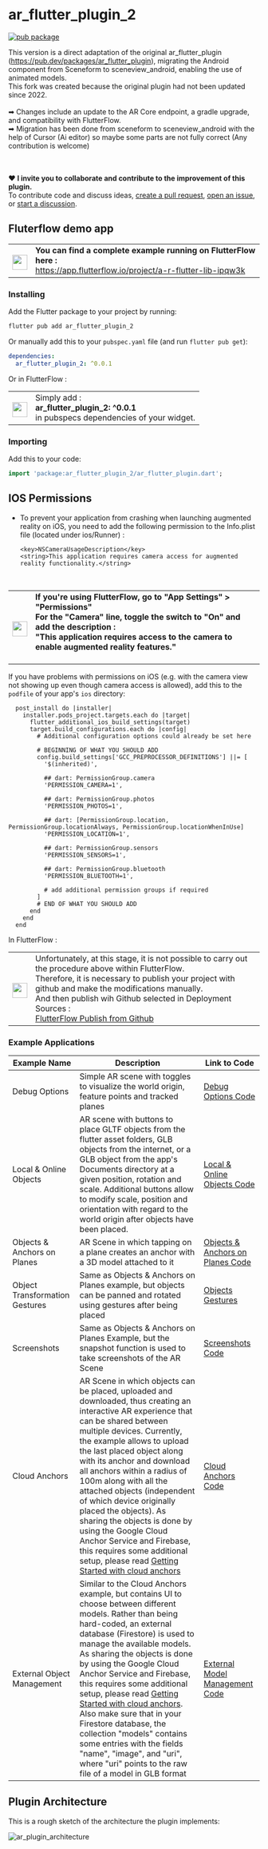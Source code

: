 # ar_flutter_plugin_2
[![pub package](https://img.shields.io/pub/v/ar_flutter_plugin_2.svg)](https://pub.dev/packages/ar_flutter_plugin_2)



This version is a direct adaptation of the original ar_flutter_plugin (https://pub.dev/packages/ar_flutter_plugin), 
migrating the Android component from Sceneform to sceneview_android, enabling the use of animated models.<br>
This fork was created because the original plugin had not been updated since 2022. <br><br>
➡ Changes include an update to the AR Core endpoint, a gradle upgrade, and compatibility with FlutterFlow.<br>
➡ Migration has been done from sceneform to sceneview_android with the help of Cursor (Ai editor) so maybe some parts are not fully correct (Any contribution is welcome)

<br><br>
<b>❤️ I invite you to collaborate and contribute to the improvement of this plugin.</b><br>
To contribute code and discuss ideas, [create a pull request](https://github.com/hlefe/ar_flutter_plugin_2/compare), [open an issue](https://github.com/hlefe/ar_flutter_plugin_2/issues/new), or [start a discussion](https://github.com/hlefe/ar_flutter_plugin_2/discussions).

## Fluterflow demo app
<table>
<td>
<img src="https://avatars.githubusercontent.com/u/74943865?s=48&amp;v=4" width="30" height="30" style="max-width: 100%; margin-bottom: -9px;"> </img>
</td>
<td>
<b> You can find a complete example running on FlutterFlow here :</b><br>
<a href="https://app.flutterflow.io/project/a-r-flutter-lib-ipqw3k">https://app.flutterflow.io/project/a-r-flutter-lib-ipqw3k</a>
</td>
</table>

### Installing

Add the Flutter package to your project by running:

```bash
flutter pub add ar_flutter_plugin_2
```

Or manually add this to your `pubspec.yaml` file (and run `flutter pub get`):

```yaml
dependencies:
  ar_flutter_plugin_2: ^0.0.1
```

Or in FlutterFlow : 

<table>
<td>
<img src="https://avatars.githubusercontent.com/u/74943865?s=48&amp;v=4" width="30" height="30" style="max-width: 100%; margin-bottom: -9px;"> </img>
</td>
<td> Simply add : <br> <b>ar_flutter_plugin_2: ^0.0.1 </b> <br> in pubspecs dependencies of your widget.
</td>
</table>

### Importing

Add this to your code:

```dart
import 'package:ar_flutter_plugin_2/ar_flutter_plugin.dart';
```
## IOS Permissions
* To prevent your application from crashing when launching augmented reality on iOS, you need to add the following permission to the Info.plist file (located under ios/Runner) :

  ```
  <key>NSCameraUsageDescription</key>
  <string>This application requires camera access for augmented reality functionality.</string>
  
  ```
  <br>
<table>
<td>
<img src="https://avatars.githubusercontent.com/u/74943865?s=48&amp;v=4" width="30" height="30" style="max-width: 100%; margin-bottom: -9px;"> </img>
</td>
<td><b> If you're using FlutterFlow, go to "App Settings" > "Permissions"<br>
 For the "Camera" line, toggle the switch to "On" and add the description :<br> "This application requires access to the camera to enable augmented reality features."  </b><br>
<br>

</td></table>

If you have problems with permissions on iOS (e.g. with the camera view not showing up even though camera access is allowed), add this to the ```podfile``` of your app's ```ios``` directory:

```pod
  post_install do |installer|
    installer.pods_project.targets.each do |target|
      flutter_additional_ios_build_settings(target)
      target.build_configurations.each do |config|
        # Additional configuration options could already be set here

        # BEGINNING OF WHAT YOU SHOULD ADD
        config.build_settings['GCC_PREPROCESSOR_DEFINITIONS'] ||= [
          '$(inherited)',

          ## dart: PermissionGroup.camera
          'PERMISSION_CAMERA=1',

          ## dart: PermissionGroup.photos
          'PERMISSION_PHOTOS=1',

          ## dart: [PermissionGroup.location, PermissionGroup.locationAlways, PermissionGroup.locationWhenInUse]
          'PERMISSION_LOCATION=1',

          ## dart: PermissionGroup.sensors
          'PERMISSION_SENSORS=1',

          ## dart: PermissionGroup.bluetooth
          'PERMISSION_BLUETOOTH=1',

          # add additional permission groups if required
        ]
        # END OF WHAT YOU SHOULD ADD
      end
    end
  end
```

In FlutterFlow :

<table>
<td style="min-width:30px">
<img src="https://avatars.githubusercontent.com/u/74943865?s=48&amp;v=4" width="30" height="30" style="max-width: 100%; margin-bottom: -9px;"> </img>
</td>
<td>
Unfortunately, at this stage, it is not possible to carry out the procedure above within FlutterFlow.  <br>
Therefore, it is necessary to publish your project with github and make the modifications manually. <br> And then publish wih Github selected in Deployment Sources : <br> <a href="https://docs.flutterflow.io/customizing-your-app/manage-custom-code-in-github#id-9.-deploy-from-the-main-branch">FlutterFlow Publish from Github</a>
</td>
</table>


### Example Applications

| Example Name                 | Description                                                                                                                                                                                                                                                                                                                                                                                                                                                                                                                                                                                              | Link to Code                                                                                                                                         |
| ---------------------------- | -------------------------------------------------------------------------------------------------------------------------------------------------------------------------------------------------------------------------------------------------------------------------------------------------------------------------------------------------------------------------------------------------------------------------------------------------------------------------------------------------------------------------------------------------------------------------------------------------------- |------------------------------------------------------------------------------------------------------------------------------------------------------|
| Debug Options                | Simple AR scene with toggles to visualize the world origin, feature points and tracked planes                                                                                                                                                                                                                                                                                                                                                                                                                                                                                                            | [Debug Options Code](https://github.com/hlefe/ar_flutter_plugin_2/blob/main/examples/debug_options.dart)                                   |
| Local & Online Objects        | AR scene with buttons to place GLTF objects from the flutter asset folders, GLB objects from the internet, or a GLB object from the app's Documents directory at a given position, rotation and scale. Additional buttons allow to modify scale, position and orientation with regard to the world origin after objects have been placed.                                                                                                                                                                                                                                                                | [Local & Online Objects Code](https://github.com/hlefe/ar_flutter_plugin_2/blob/main/examples/local_and_web_objects.dart)                  |
| Objects & Anchors on Planes  | AR Scene in which tapping on a plane creates an anchor with a 3D model attached to it                                                                                                                                                                                                                                                                                                                                                                                                                                                                                                                    | [Objects & Anchors on Planes Code](https://github.com/hlefe/ar_flutter_plugin_2/blob/main/examples/objects_on_planes.dart)                 |
| Object Transformation Gestures | Same as Objects & Anchors on Planes example, but objects can be panned and rotated using gestures after being placed                                                                                                                                                                                                                                                                                                                                                                                                                                                                                     | [Objects Gestures](https://github.com/hlefe/ar_flutter_plugin_2/blob/main/examples/object_gestures.dart)                                   |
| Screenshots                  | Same as Objects & Anchors on Planes Example, but the snapshot function is used to take screenshots of the AR Scene                                                                                                                                                                                                                                                                                                                                                                                                                                                                                       | [Screenshots Code](https://github.com/hlefe/ar_flutter_plugin_2/blob/main/examples/screenshot.dart)                            |
| Cloud Anchors                | AR Scene in which objects can be placed, uploaded and downloaded, thus creating an interactive AR experience that can be shared between multiple devices. Currently, the example allows to upload the last placed object along with its anchor and download all anchors within a radius of 100m along with all the attached objects (independent of which device originally placed the objects). As sharing the objects is done by using the Google Cloud Anchor Service and Firebase, this requires some additional setup, please read [Getting Started with cloud anchors](cloudAnchorSetup.md)        | [Cloud Anchors Code](https://github.com/hlefe/ar_flutter_plugin_2/blob/main/examples/cloud_anchor.dart)                         |
| External Object Management   | Similar to the Cloud Anchors example, but contains UI to choose between different models. Rather than being hard-coded, an external database (Firestore) is used to manage the available models. As sharing the objects is done by using the Google Cloud Anchor Service and Firebase, this requires some additional setup, please read [Getting Started with cloud anchors](cloudAnchorSetup.md). Also make sure that in your Firestore database, the collection "models" contains some entries with the fields "name", "image", and "uri", where "uri" points to the raw file of a model in GLB format | [External Model Management Code](https://github.com/hlefe/ar_flutter_plugin_2/blob/main/examples/external_model_management.dart) |


## Plugin Architecture

This is a rough sketch of the architecture the plugin implements:

![ar_plugin_architecture](https://github.com/hlefe/ar_flutter_plugin/raw/main/AR_Plugin_Architecture_highlevel.svg)
